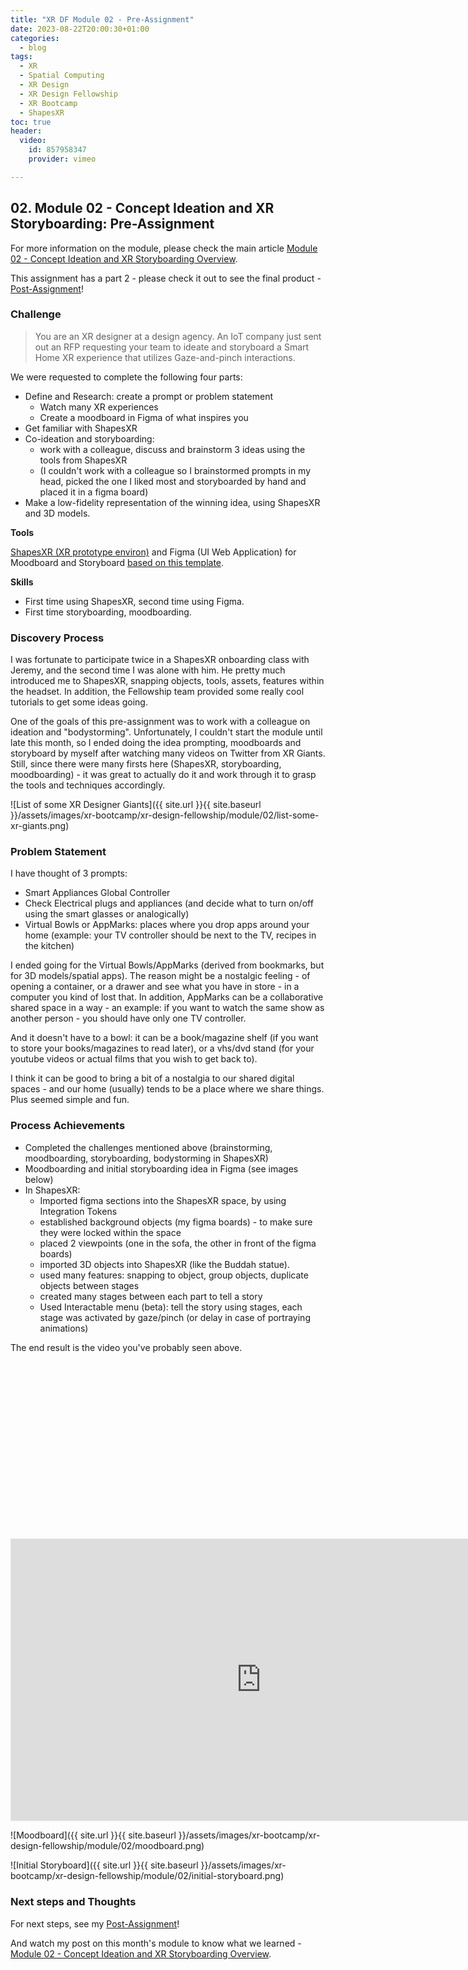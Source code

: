 ```yaml
---
title: "XR DF Module 02 - Pre-Assignment"
date: 2023-08-22T20:00:30+01:00
categories:
  - blog
tags:
  - XR
  - Spatial Computing
  - XR Design
  - XR Design Fellowship
  - XR Bootcamp
  - ShapesXR
toc: true
header:
  video:
    id: 857958347
    provider: vimeo 

---
```


## 02. Module 02 - Concept Ideation and XR Storyboarding: Pre-Assignment

For more information on the module, please check the main article [Module 02 - Concept Ideation and XR Storyboarding Overview](../xr-design-fellowship-module-02/).

This assignment has a part 2 - please check it out to see the final product - [Post-Assignment](../xr-design-fellowship-module-02-post-assign/)!

### Challenge

> You are an XR designer at a design agency. An IoT company just sent out an RFP requesting your team to ideate and storyboard a Smart Home XR experience that utilizes Gaze-and-pinch interactions. 

We were requested to complete the following four parts:
- Define and Research: create a prompt or problem statement
  - Watch many XR experiences
  - Create a moodboard in Figma of what inspires you
- Get familiar with ShapesXR
- Co-ideation and storyboarding: 
  - work with a colleague, discuss and brainstorm 3 ideas using the tools from ShapesXR 
  - (I couldn't work with a colleague so I brainstormed prompts in my head, picked the one I liked most and storyboarded by hand and placed it in a figma board)
- Make a low-fidelity representation of the winning idea, using ShapesXR and 3D models.

**Tools**

[ShapesXR (XR prototype environ)](http://shapes.app) and Figma (UI Web Application) for Moodboard and Storyboard [based on this template](https://figma.com/community/file/964643362660977506).

**Skills**

- First time using ShapesXR, second time using Figma.
- First time storyboarding, moodboarding.

### Discovery Process

I was fortunate to participate twice in a ShapesXR onboarding class with Jeremy, and the second time I was alone with him.
He pretty much introduced me to ShapesXR, snapping objects, tools, assets, features within the headset.
In addition, the Fellowship team provided some really cool tutorials to get some ideas going.

One of the goals of this pre-assignment was to work with a colleague on ideation and "bodystorming".
Unfortunately, I couldn't start the module until late this month, so I ended doing the idea prompting, moodboards and storyboard by myself after watching many videos on Twitter from XR Giants.
Still, since there were many firsts here (ShapesXR, storyboarding, moodboarding) - it was great to actually do it and work through it to grasp the tools and techniques accordingly.

![List of some XR Designer Giants]({{ site.url }}{{ site.baseurl }}/assets/images/xr-bootcamp/xr-design-fellowship/module/02/list-some-xr-giants.png)

### Problem Statement

I have thought of 3 prompts: 
- Smart Appliances Global Controller
- Check Electrical plugs and appliances (and decide what to turn on/off using the smart glasses or analogically) 
- Virtual Bowls or AppMarks: places where you drop apps around your home (example: your TV controller should be next to the TV, recipes in the kitchen)

I ended going for the Virtual Bowls/AppMarks (derived from bookmarks, but for 3D models/spatial apps). 
The reason might be a nostalgic feeling - of opening a container, or a drawer and see what you have in store - in a computer you kind of lost that. In addition, AppMarks can be a collaborative shared space in a way - an example: if you want to watch the same show as another person - you should have only one TV controller.

And it doesn't have to a bowl: it can be a book/magazine shelf (if you want to store your books/magazines to read later), or a vhs/dvd stand (for your youtube videos or actual films that you wish to get back to). 

I think it can be good to bring a bit of a nostalgia to our shared digital spaces - and our home (usually) tends to be a place where we share things. Plus seemed simple and fun.

### Process Achievements

- Completed the challenges mentioned above (brainstorming, moodboarding, storyboarding, bodystorming in ShapesXR)
- Moodboarding and initial storyboarding idea in Figma (see images below)
- In ShapesXR: 
  - Imported figma sections into the ShapesXR space, by using Integration Tokens
  - established background objects (my figma boards) - to make sure they were locked within the space
  - placed 2 viewpoints (one in the sofa, the other in front of the figma boards)
  - imported 3D objects into ShapesXR (like the Buddah statue).
  - used many features: snapping to object, group objects, duplicate objects between stages 
  - created many stages between each part to tell a story
  - Used Interactable menu (beta): tell the story using stages, each stage was activated by gaze/pinch (or delay in case of portraying animations)

The end result is the video you've probably seen above.

<div class="responsive-video-container">
  <div class="fluid-width-video-wrapper" style="padding-top: 56.25%;">
    <iframe style="border: 1px solid rgba(0, 0, 0, 0.1);" width="800" height="450" src="https://www.figma.com/embed?embed_host=share&url=https%3A%2F%2Fwww.figma.com%2Ffile%2FgotcHbTiQ9GpBzyfckjmBR%2FXR-Design-Module-02---Mood-Board-for-XR-Storyboarding%3Ftype%3Dwhiteboard%26node-id%3D0%253A1%26t%3DixUzrluYw1HXBlQe-1" frameborder="0" webkitAllowFullScreen mozallowfullscreen allowFullScreen></iframe>
  </div>
</div>

![Moodboard]({{ site.url }}{{ site.baseurl }}/assets/images/xr-bootcamp/xr-design-fellowship/module/02/moodboard.png)

![Initial Storyboard]({{ site.url }}{{ site.baseurl }}/assets/images/xr-bootcamp/xr-design-fellowship/module/02/initial-storyboard.png)

### Next steps and Thoughts

For next steps, see my [Post-Assignment](../xr-design-fellowship-module-02-post-assign/)!

And watch my post on this month's module to know what we learned - [Module 02 - Concept Ideation and XR Storyboarding Overview](../xr-design-fellowship-module-02/).



